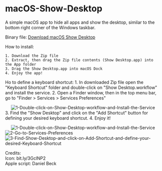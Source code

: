 # macOS-Show-Desktop
A simple macOS app to hide all apps and show the desktop, similar to the bottom right corner of the Windows taskbar.

Binary file: <a href="https://github.com/YoosefDoost/macOS-Show-Desktop/releases">Download macOS Show Desktop</a> 

How to install:

    1. Download the Zip file
    2. Extract, then drag the Zip file contents (Show Desktop.app) into the App folder
    3. Drag the Show Desktop.app into macOS Dock
    4. Enjoy the app!

Ho to define a keyboard shortcut:
    1. In downloaded Zip file open the "Keyboard Shortcut" folder and double-click on "Show Desktop.workflow" and install the service.
    2. Open a Finder window, then in the top menu bar, go to "Finder > Services > Services Preferences"
    <center> <img src="https://i.ibb.co/RzX03Yg/1-Double-click-on-Show-Desktop-workflow-and-Install-the-Service.png" alt="1-Double-click-on-Show-Desktop-workflow-and-Install-the-Service" border="0"> </center>
    3. Find the "Show Desktop" and click on the "Add Shortcut" button for defining your desired keyboard shortcut.
    4. Enjoy it!
<center> <img src="https://i.ibb.co/RzX03Yg/1-Double-click-on-Show-Desktop-workflow-and-Install-the-Service.png" alt="1-Double-click-on-Show-Desktop-workflow-and-Install-the-Service" border="0"> </center>


<img src="https://i.ibb.co/mXgJzMr/2-Go-to-Services-Preferences.jpg" alt="2-Go-to-Services-Preferences" border="0">

<img src="https://i.ibb.co/hFyyg60/3-Find-Show-Desktop-and-click-on-Add-Shortcut-and-define-your-desired-Keyboard-Shortcut.png" alt="3-Find-Show-Desktop-and-click-on-Add-Shortcut-and-define-your-desired-Keyboard-Shortcut" border="0">
</center>

Credits:<br/>
Icon: bit.ly/3GclNP2 <br/>
Apple script: Daniel Beck
